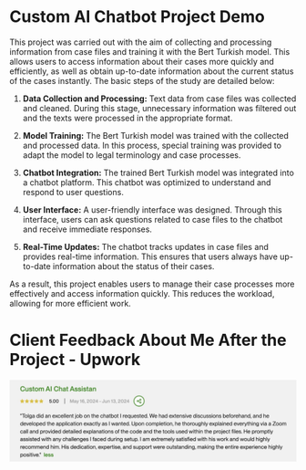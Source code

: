 
# Custom AI Chatbot Project Demo

This project was carried out with the aim of collecting and processing information from case files and training it with the Bert Turkish model. This allows users to access information about their cases more quickly and efficiently, as well as obtain up-to-date information about the current status of the cases instantly. The basic steps of the study are detailed below:

1. **Data Collection and Processing:** Text data from case files was collected and cleaned. During this stage, unnecessary information was filtered out and the texts were processed in the appropriate format.

2. **Model Training:** The Bert Turkish model was trained with the collected and processed data. In this process, special training was provided to adapt the model to legal terminology and case processes.

3. **Chatbot Integration:** The trained Bert Turkish model was integrated into a chatbot platform. This chatbot was optimized to understand and respond to user questions.

4. **User Interface:** A user-friendly interface was designed. Through this interface, users can ask questions related to case files to the chatbot and receive immediate responses.

5. **Real-Time Updates:** The chatbot tracks updates in case files and provides real-time information. This ensures that users always have up-to-date information about the status of their cases.

As a result, this project enables users to manage their case processes more effectively and access information quickly. This reduces the workload, allowing for more efficient work.

# Client Feedback About Me After the Project - Upwork
![Müşterinin Proje Sonundaki Düşüncesi](https://github.com/tolgaboroglu/chatbot-upwork-freelance/blob/main/1718366774315%20(1).jpeg)




